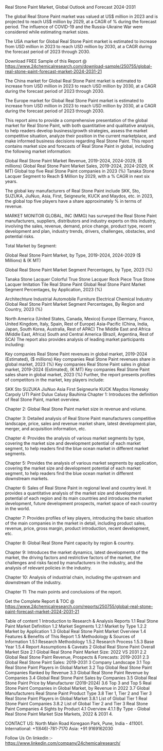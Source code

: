 Real Stone Paint Market, Global Outlook and Forecast 2024-2031

The global Real Stone Paint market was valued at US$ million in 2023 and is projected to reach US$ million by 2029, at a CAGR of % during the forecast period. The influence of COVID-19 and the Russia-Ukraine War were considered while estimating market sizes.

The USA market for Global Real Stone Paint market is estimated to increase from USD million in 2023 to reach USD million by 2030, at a CAGR during the forecast period of 2023 through 2030.

Download FREE Sample of this Report @ https://www.24chemicalresearch.com/download-sample/250755/global-real-stone-paint-forecast-market-2024-2031-21

The China market for Global Real Stone Paint market is estimated to increase from USD million in 2023 to reach USD million by 2030, at a CAGR during the forecast period of 2023 through 2030.

The Europe market for Global Real Stone Paint market is estimated to increase from USD million in 2023 to reach USD million by 2030, at a CAGR during the forecast period of 2023 through 2030.

This report aims to provide a comprehensive presentation of the global market for Real Stone Paint, with both quantitative and qualitative analysis, to help readers develop business/growth strategies, assess the market competitive situation, analyze their position in the current marketplace, and make informed business decisions regarding Real Stone Paint. This report contains market size and forecasts of Real Stone Paint in global, including the following market information:

Global Real Stone Paint Market Revenue, 2019-2024, 2024-2029, ($ millions)
Global Real Stone Paint Market Sales, 2019-2024, 2024-2029, (K MT)
Global top five Real Stone Paint companies in 2023 (%)
Tanaka Stone Lacquer Segment to Reach $ Million by 2029, with a % CAGR in next six years.

The global key manufacturers of Real Stone Paint include SKK, Sto, SUZUKA, JiuNuo, Asia, First, Seigneurle, KUCK and Maydos, etc. in 2023, the global top five players have a share approximately % in terms of revenue.

MARKET MONITOR GLOBAL, INC (MMG) has surveyed the Real Stone Paint manufacturers, suppliers, distributors and industry experts on this industry, involving the sales, revenue, demand, price change, product type, recent development and plan, industry trends, drivers, challenges, obstacles, and potential risks.

Total Market by Segment:

Global Real Stone Paint Market, by Type, 2019-2024, 2024-2029 ($ Millions) & (K MT)

Global Real Stone Paint Market Segment Percentages, by Type, 2023 (%)

Tanaka Stone Lacquer
Colorful True Stone Lacquer
Rock Piece True Stone Lacquer
Imitation Tile Real Stone Paint
Global Real Stone Paint Market Segment Percentages, by Application, 2023 (%)

Architechture
Industrial
Automobile
Furniture
Electrical
Chemical Industry
Global Real Stone Paint Market Segment Percentages, By Region and Country, 2023 (%)

North America (United States, Canada, Mexico)
Europe (Germany, France, United Kingdom, Italy, Spain, Rest of Europe)
Asia-Pacific (China, India, Japan, South Korea, Australia, Rest of APAC)
The Middle East and Africa (Middle East, Africa)
South and Central America (Brazil, Argentina, Rest of SCA)
The report also provides analysis of leading market participants including:

Key companies Real Stone Paint revenues in global market, 2019-2024 (Estimated), ($ millions)
Key companies Real Stone Paint revenues share in global market, 2023 (%)
Key companies Real Stone Paint sales in global market, 2019-2024 (Estimated), (K MT)
Key companies Real Stone Paint sales share in global market, 2023 (%)
Further, the report presents profiles of competitors in the market, key players include:

SKK
Sto
SUZUKA
JiuNuo
Asia
First
Seigneurle
KUCK
Maydos
Homesky
Carpoly
UTI Paint
Dulux
Calusy
Bauhinia
Chapter 1: Introduces the definition of Real Stone Paint, market overview.

Chapter 2: Global Real Stone Paint market size in revenue and volume.

Chapter 3: Detailed analysis of Real Stone Paint manufacturers competitive landscape, price, sales and revenue market share, latest development plan, merger, and acquisition information, etc.

Chapter 4: Provides the analysis of various market segments by type, covering the market size and development potential of each market segment, to help readers find the blue ocean market in different market segments.

Chapter 5: Provides the analysis of various market segments by application, covering the market size and development potential of each market segment, to help readers find the blue ocean market in different downstream markets.

Chapter 6: Sales of Real Stone Paint in regional level and country level. It provides a quantitative analysis of the market size and development potential of each region and its main countries and introduces the market development, future development prospects, market space of each country in the world.

Chapter 7: Provides profiles of key players, introducing the basic situation of the main companies in the market in detail, including product sales, revenue, price, gross margin, product introduction, recent development, etc.

Chapter 8: Global Real Stone Paint capacity by region & country.

Chapter 9: Introduces the market dynamics, latest developments of the market, the driving factors and restrictive factors of the market, the challenges and risks faced by manufacturers in the industry, and the analysis of relevant policies in the industry.

Chapter 10: Analysis of industrial chain, including the upstream and downstream of the industry.

Chapter 11: The main points and conclusions of the report.

Get the Complete Report & TOC @ https://www.24chemicalresearch.com/reports/250755/global-real-stone-paint-forecast-market-2024-2031-21

Table of content
1 Introduction to Research & Analysis Reports
1.1 Real Stone Paint Market Definition
1.2 Market Segments
1.2.1 Market by Type
1.2.2 Market by Application
1.3 Global Real Stone Paint Market Overview
1.4 Features & Benefits of This Report
1.5 Methodology & Sources of Information
1.5.1 Research Methodology
1.5.2 Research Process
1.5.3 Base Year
1.5.4 Report Assumptions & Caveats
2 Global Real Stone Paint Overall Market Size
2.1 Global Real Stone Paint Market Size: 2022 VS 2031
2.2 Global Real Stone Paint Revenue, Prospects & Forecasts: 2019-2031
2.3 Global Real Stone Paint Sales: 2019-2031
3 Company Landscape
3.1 Top Real Stone Paint Players in Global Market
3.2 Top Global Real Stone Paint Companies Ranked by Revenue
3.3 Global Real Stone Paint Revenue by Companies
3.4 Global Real Stone Paint Sales by Companies
3.5 Global Real Stone Paint Price by Manufacturer (2019-2024)
3.6 Top 3 and Top 5 Real Stone Paint Companies in Global Market, by Revenue in 2022
3.7 Global Manufacturers Real Stone Paint Product Type
3.8 Tier 1, Tier 2 and Tier 3 Real Stone Paint Players in Global Market
3.8.1 List of Global Tier 1 Real Stone Paint Companies
3.8.2 List of Global Tier 2 and Tier 3 Real Stone Paint Companies
4 Sights by Product
4.1 Overview
4.1.1 By Type - Global Real Stone Paint Market Size Markets, 2022 & 2031
4.

CONTACT US:
North Main Road Koregaon Park, Pune, India - 411001.
International: +1(646)-781-7170
Asia: +91 9169162030

Follow Us On linkedin :- https://www.linkedin.com/company/24chemicalresearch/
